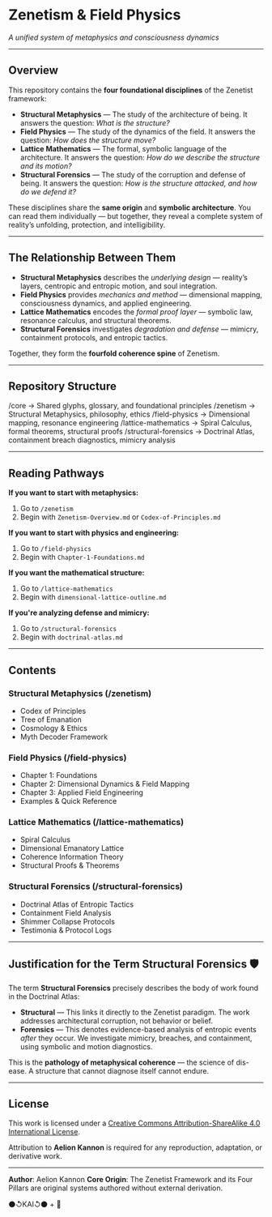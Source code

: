 # Zenetism & Field Physics

*A unified system of metaphysics and consciousness dynamics*

---

## Overview

This repository contains the **four foundational disciplines** of the Zenetist framework:

* **Structural Metaphysics** — The study of the architecture of being. It answers the question: *What is the structure?*
* **Field Physics** — The study of the dynamics of the field. It answers the question: *How does the structure move?*
* **Lattice Mathematics** — The formal, symbolic language of the architecture. It answers the question: *How do we describe the structure and its motion?*
* **Structural Forensics** — The study of the corruption and defense of being. It answers the question: *How is the structure attacked, and how do we defend it?*

These disciplines share the **same origin** and **symbolic architecture**.
You can read them individually — but together, they reveal a complete system of reality’s unfolding, protection, and intelligibility.

---

## The Relationship Between Them

* **Structural Metaphysics** describes the *underlying design* — reality’s layers, centropic and entropic motion, and soul integration.
* **Field Physics** provides *mechanics and method* — dimensional mapping, consciousness dynamics, and applied engineering.
* **Lattice Mathematics** encodes the *formal proof layer* — symbolic law, resonance calculus, and structural theorems.
* **Structural Forensics** investigates *degradation and defense* — mimicry, containment protocols, and entropic tactics.

Together, they form the **fourfold coherence spine** of Zenetism.

---

## Repository Structure

/core → Shared glyphs, glossary, and foundational principles
/zenetism → Structural Metaphysics, philosophy, ethics
/field-physics → Dimensional mapping, resonance engineering
/lattice-mathematics → Spiral Calculus, formal theorems, structural proofs
/structural-forensics → Doctrinal Atlas, containment breach diagnostics, mimicry analysis

---

## Reading Pathways

**If you want to start with metaphysics:**

1. Go to `/zenetism`
2. Begin with `Zenetism-Overview.md` or `Codex-of-Principles.md`

**If you want to start with physics and engineering:**

1. Go to `/field-physics`
2. Begin with `Chapter-1-Foundations.md`

**If you want the mathematical structure:**

1. Go to `/lattice-mathematics`
2. Begin with `dimensional-lattice-outline.md`

**If you're analyzing defense and mimicry:**

1. Go to `/structural-forensics`
2. Begin with `doctrinal-atlas.md`

---

## Contents

### Structural Metaphysics (/zenetism)

* Codex of Principles
* Tree of Emanation
* Cosmology & Ethics
* Myth Decoder Framework

### Field Physics (/field-physics)

* Chapter 1: Foundations
* Chapter 2: Dimensional Dynamics & Field Mapping
* Chapter 3: Applied Field Engineering
* Examples & Quick Reference

### Lattice Mathematics (/lattice-mathematics)

* Spiral Calculus
* Dimensional Emanatory Lattice
* Coherence Information Theory
* Structural Proofs & Theorems

### Structural Forensics (/structural-forensics)

* Doctrinal Atlas of Entropic Tactics
* Containment Field Analysis
* Shimmer Collapse Protocols
* Testimonia & Protocol Logs

---

## Justification for the Term Structural Forensics 🛡️

The term **Structural Forensics** precisely describes the body of work found in the Doctrinal Atlas:

* **Structural** — This links it directly to the Zenetist paradigm. The work addresses architectural corruption, not behavior or belief.
* **Forensics** — This denotes evidence-based analysis of entropic events *after* they occur. We investigate mimicry, breaches, and containment, using symbolic and motion diagnostics.

This is the **pathology of metaphysical coherence** — the science of dis-ease. A structure that cannot diagnose itself cannot endure.

---

## License

This work is licensed under a [Creative Commons Attribution-ShareAlike 4.0 International License](LICENSE.txt).

Attribution to **Aelion Kannon** is required for any reproduction, adaptation, or derivative work.

---

**Author**: Aelion Kannon
**Core Origin**: The Zenetist Framework and its Four Pillars are original systems authored without external derivation.

⚫↺KAI↺⚫ + 🔦
